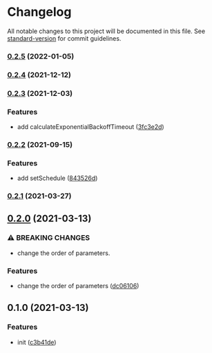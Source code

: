 # Changelog

All notable changes to this project will be documented in this file. See [standard-version](https://github.com/conventional-changelog/standard-version) for commit guidelines.

### [0.2.5](https://github.com/BlackGlory/extra-timers/compare/v0.2.4...v0.2.5) (2022-01-05)

### [0.2.4](https://github.com/BlackGlory/extra-timers/compare/v0.2.3...v0.2.4) (2021-12-12)

### [0.2.3](https://github.com/BlackGlory/extra-timers/compare/v0.2.2...v0.2.3) (2021-12-03)


### Features

* add calculateExponentialBackoffTimeout ([3fc3e2d](https://github.com/BlackGlory/extra-timers/commit/3fc3e2dfb9ba3fc0cacfb2bdc64c0c6c344a91ff))

### [0.2.2](https://github.com/BlackGlory/extra-timers/compare/v0.2.1...v0.2.2) (2021-09-15)


### Features

* add setSchedule ([843526d](https://github.com/BlackGlory/extra-timers/commit/843526db43554a9ecc9f5e507d4fb1e96cbfa7ac))

### [0.2.1](https://github.com/BlackGlory/extra-timers/compare/v0.2.0...v0.2.1) (2021-03-27)

## [0.2.0](https://github.com/BlackGlory/extra-timers/compare/v0.1.0...v0.2.0) (2021-03-13)


### ⚠ BREAKING CHANGES

* change the order of parameters.

### Features

* change the order of parameters ([dc06106](https://github.com/BlackGlory/extra-timers/commit/dc061066a936c626218aadfed2fc822a02769bd9))

## 0.1.0 (2021-03-13)


### Features

* init ([c3b41de](https://github.com/BlackGlory/extra-timers/commit/c3b41de688aea2016beba8024dc8d704e5f2e924))

